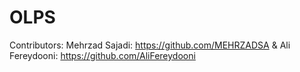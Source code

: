 # OLPS
Contributors:
Mehrzad Sajadi: https://github.com/MEHRZADSA &
Ali Fereydooni: https://github.com/AliFereydooni
